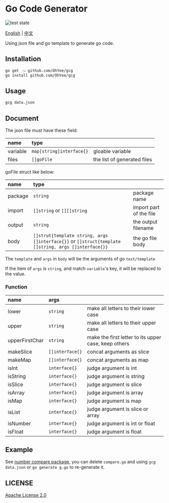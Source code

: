 # Go Code Generator

![test state](https://github.com/OhYee/gcg/workflows/test/badge.svg)

[English](/README.md) | [中文](/README_CN.md)

Using json file and go template to generate go code.

## Installation

```bash
go get -u github.com/OhYee/gcg
go install github.com/OhYee/gcg
```

## Usage

```bash
gcg data.json
```

## Document

The json file must have these field:


|name|type||
|:---|:---|:---|
|variable|`map[string]interface{}`|gloable variable|
|files|`[]goFile`|the list of generated files|

goFile struct like below:

|name|type||
|:---|:---|:---|
|package|`string`|package name|
|import|`[]string` or `[][]string`|import part of the file|
|output|`string`|the output filename|
|body|`[]strut{template string, args []interface{}}` or `[]struct{template []string, args []interface{}}`|the go file body|

The `template` and `args` in `body` will be the arguments of go `text/template`

If the item of `args` is `string`, and match `variable`'s key, it will be replaced to the value.

### Function

|name|args||
|:---|:---|:---|
|lower|`string`|make all letters to their lower case|
|upper|`string`|make all letters to their upper case|
|upperFirstChar|`string`|make the first letter to its upper case, keep others|
|makeSlice|`[]interface{}`|concat arguments as slice|
|makeMap|`[]interface{}`|concat arguments as map|
|isInt|`interface{}`|judge argument is int|
|isString|`interface{}`|judge argument is string|
|isSlice|`interface{}`|judge argument is slice|
|isArray|`interface{}`|judge argument is array|
|isMap|`interface{}`|judge argument is map|
|isList|`interface{}`|judge argument is slice or array|
|isNumber|`interface{}`|judge argument is int or float|
|isFloat|`interface{}`|judge argument is float|

## Example

See [number compare package](https://github.com/OhYee/gcg/tree/master/example/compare), you can delete `compare.go` and using `gcg data.json` or `go generate g.go` to re-generate it.

## LICENSE

[Apache License 2.0](/LICENSE)

